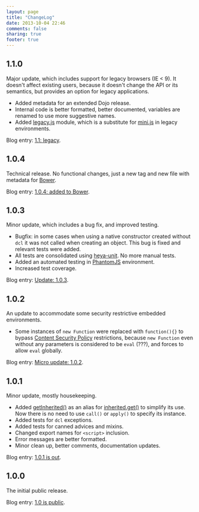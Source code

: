 ```yaml
---
layout: page
title: "ChangeLog"
date: 2013-10-04 22:46
comments: false
sharing: true
footer: true
---
```


## 1.1.0

Major update, which includes support for legacy browsers (IE < 9). It doesn't affect existing users, because it doesn't change the API or its semantics, but provides an option for legacy applications.

* Added metadata for an extended Dojo release.
* Internal code is better formatted, better documented, variables are renamed to use more suggestive names.
* Added [legacy.js](/docs/legacy_js) module, which is a substitute for [mini.js](/docs/mini_js) in legacy environments.

Blog entry: [1.1: legacy](/blog/2013/10/04/1-dot-1-legacy).

## 1.0.4

Technical release. No functional changes, just a new tag and new file with metadata for [Bower](http://bower.io/).

Blog entry: [1.0.4: added to Bower](/blog/2013/07/24/1-dot-0-4-added-to-bower/).

## 1.0.3

Minor update, which includes a bug fix, and improved testing.

* Bugfix: in some cases when using a native constructor created without `dcl` it was not called when creating an object. This bug is fixed and relevant tests were added.
* All tests are consolidated using [heya-unit](https://github.com/heya/unit). No more manual tests.
* Added an automated testing in [PhantomJS](http://phantomjs.org/) environment.
* Increased test coverage.

Blog entry: [Update: 1.0.3](/blog/2013/05/30/update-1-dot-0-3).

## 1.0.2

An update to accommodate some security restrictive embedded environments.

* Some instances of `new Function` were replaced with `function(){}` to bypass [Content Security Policy](https://dvcs.w3.org/hg/content-security-policy/raw-file/bcf1c45f312f/csp-unofficial-draft-20110303.html) restrictions, because `new Function` even without any parameters is considered to be `eval` (???), and forces to allow `eval` globally.

Blog entry: [Micro update: 1.0.2](/blog/2012/12/30/micro-update-1-dot-0-2).

## 1.0.1

Minor update, mostly housekeeping.

* Added [getInherited()](/docs/inherited_js/getinherited) as an alias for [inherited.get()](/docs/inherited_js/get) to simplify its use. Now there is no need to use `call()` or `apply()` to specify its instance.
* Added tests for `dcl` exceptions.
* Added tests for canned advices and mixins.
* Changed export names for `<script>` inclusion.
* Error messages are better formatted.
* Minor clean up, better comments, documentation updates.

Blog entry: [1.0.1 is out](/blog/2012/12/18/1-dot-0-1-is-out).

## 1.0.0

The initial public release.

Blog entry: [1.0 is public](/blog/2012/10/05/1-dot-0-is-public).
